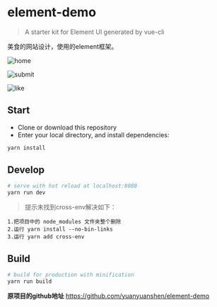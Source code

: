 # element-demo

> A starter kit for Element UI generated by vue-cli

美食的网站设计，使用的element框架。

![home](http://d2.freep.cn/3tb_161215192118aivt580819.png)

![submit](http://d3.freep.cn/3tb_1612151921158q2i580819.png)

![like](http://d3.freep.cn/3tb_161215192114jqyy580819.png)

## Start

 - Clone or download this repository
 - Enter your local directory, and install dependencies:

``` bash
yarn install
```

## Develop

``` bash
# serve with hot reload at localhost:8080
yarn run dev
```
>提示未找到cross-env解决如下：

```
1.把项目中的 node_modules 文件夹整个删除
2.运行 yarn install --no-bin-links
3.运行 yarn add cross-env
```

## Build

``` bash
# build for production with minification
yarn run build
```
**原项目的github地址** https://github.com/yuanyuanshen/element-demo
